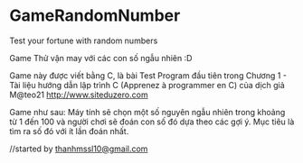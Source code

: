 # GameRandomNumber
Test your fortune with random numbers

Game Thử vận may với các con số ngẫu nhiên :D

Game này được viết bằng C, là bài Test Program đầu tiên trong Chương 1 - Tài liệu hướng dẫn lập trình C
(Apprenez à programmer en C) của dịch giả M@teo21  http://www.siteduzero.com

Game như sau: Máy tính sẽ chọn một số nguyên ngẫu nhiên trong khoảng từ 1 đến 100 và người chơi sẽ đoán con số đó dựa theo các gợi ý.
Mục tiêu là tìm ra số đó với ít lần đoán nhất.

//started by thanhmssl10@gmail.com
